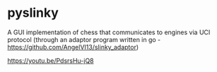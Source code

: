 # pyslinky
A GUI implementation of chess that communicates to engines via UCI protocol (through an adaptor program written in go - https://github.com/AngelVI13/slinky_adaptor)

https://youtu.be/PdsrsHu-jQ8
